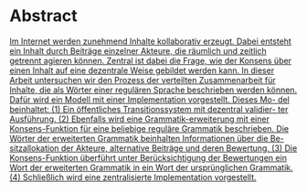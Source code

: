 # Abstract

[
Im Internet werden zunehmend Inhalte kollaborativ erzeugt. Dabei entsteht ein Inhalt durch Beiträge einzelner Akteure, die räumlich und zeitlich getrennt agieren können. Zentral ist dabei die Frage, wie der Konsens über einen Inhalt auf eine dezentrale Weise gebildet werden kann. In dieser Arbeit untersuchen wir den Prozess der verteilten Zusammenarbeit für Inhalte, die als Wörter einer regulären Sprache beschrieben werden können.
Dafür wird ein Modell mit einer Implementation vorgestellt. Dieses Mo- del beinhaltet: (1) Ein öffentliches Transitionssystem mit dezentral validier- ter Ausführung. (2) Ebenfalls wird eine Grammatik-erweiterung mit einer Konsens-Funktion für eine beliebige reguläre Grammatik beschrieben. Die Wörter der erweiterten Grammatik beinhalten Informationen über die Be- sitzallokation der Akteure, alternative Beiträge und deren Bewertung. (3) Die Konsens-Funktion überführt unter Berücksichtigung der Bewertungen ein Wort der erweiterten Grammatik in ein Wort der ursprünglichen Grammatik.
(4) Schließlich wird eine zentralisierte Implementation vorgestellt.
](https://github.com/mhhf/redisc-whitepaper/blob/master/notes/ba.pdf)
